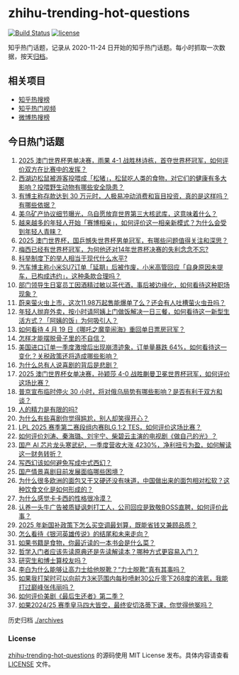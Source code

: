 # zhihu-trending-hot-questions

[![Build Status](https://github.com/justjavac/zhihu-trending-hot-questions/workflows/ci/badge.svg?branch=master)](https://github.com/justjavac/zhihu-trending-hot-questions/actions)
[![license](https://img.shields.io/github/license/justjavac/zhihu-trending-hot-questions)](https://github.com/justjavac/zhihu-trending-hot-questions/blob/master/LICENSE)

知乎热门话题，记录从 2020-11-24
日开始的知乎热门话题。每小时抓取一次数据，按天[归档](./archives)。

## 相关项目

- [知乎热搜榜](https://github.com/justjavac/zhihu-trending-top-search)
- [知乎热门视频](https://github.com/justjavac/zhihu-trending-hot-video)
- [微博热搜榜](https://github.com/justjavac/weibo-trending-hot-search)

## 今日热门话题

<!-- BEGIN -->
<!-- 最后更新时间 Mon Apr 21 2025 04:22:18 GMT+0800 (China Standard Time) -->

1. [2025 澳门世界杯男单决赛，雨果 4-1 战胜林诗栋，首夺世界杯冠军，如何评价双方在比赛中的发挥？](https://www.zhihu.com/question/1897326482793142000)
1. [西湖边松鼠被游客投喂成「松猪」，松鼠吃人类的食物，对它们的健康有多大影响？投喂野生动物有哪些安全隐患？](https://www.zhihu.com/question/1896577976344213500)
1. [有博主称存款达到 30 万元时，人极易冲动消费和盲目投资，真的是这样吗？有哪些依据？](https://www.zhihu.com/question/1897028991606550800)
1. [美乌矿产协议细节曝光，乌自愿放弃世界第三大核武库，这意味着什么？](https://www.zhihu.com/question/1896897736198022100)
1. [越来越多的年轻人开始「赛博相亲」，如何评价这一相亲新模式？为什么会受到年轻人青睐？](https://www.zhihu.com/question/1896927799123599600)
1. [2025 澳门世界杯，国乒憾失世界杯男单冠军，有哪些问题值得关注和深思？](https://www.zhihu.com/question/1897403105114546200)
1. [梅西已经有世界杯冠军，为何他还对14年世界杯决赛的失利念念不忘?](https://www.zhihu.com/question/1896663699822978800)
1. [科举制度下的举人相当于现代什么水平?](https://www.zhihu.com/question/543285952)
1. [汽车博主称小米SU7订单「延期」后被作废，小米高管回应「自身原因未提车，已构成违约」，这种条款合理吗？](https://www.zhihu.com/question/1896285158291780000)
1. [部门领导生日宴员工因酒精过敏以茶代酒，事后被边缘化，如何看待这种职场现象？](https://www.zhihu.com/question/1896584057556559400)
1. [蔚来萤火虫上市，这次11.98万起售能爆单了么？还会有人吐槽萤火虫丑吗？](https://www.zhihu.com/question/1897034381404635600)
1. [年轻人抛弃外卖，按小时请阿姨上门做饭解决一日三餐，如何看待这一新型生活方式？「阿姨的饭」为何吸引人？](https://www.zhihu.com/question/1896530518339719400)
1. [如何看待 4 月 19 日《哪吒之魔童闹海》重回单日票房冠军？](https://www.zhihu.com/question/1897100503999038200)
1. [怎样才能摆脱骨子里的不自信？](https://www.zhihu.com/question/327333707)
1. [美国进口订单一季度激增后出现崩溃迹象，订单量暴跌 64%，如何看待这一变化？关税政策还将造成哪些影响？](https://www.zhihu.com/question/1895759384287614500)
1. [为什么总有人说喜剧的背后是悲剧？](https://www.zhihu.com/question/5585783621)
1. [2025 澳门世界杯女单决赛，孙颖莎 4-0 战胜蒯曼卫冕世界杯冠军，如何评价这场比赛？](https://www.zhihu.com/question/1897317851846648300)
1. [普京宣布临时停火 30 小时，将对俄乌局势有哪些影响？是否有利于双方和谈？](https://www.zhihu.com/question/1897050910733070600)
1. [人的精力是有限的吗?](https://www.zhihu.com/question/22592222)
1. [为什么有些喜剧你觉得尴尬，别人却笑得开心？](https://www.zhihu.com/question/1895257996147274800)
1. [LPL 2025 赛季第二赛段组内赛BLG 1:2 TES，如何评价这场比赛？](https://www.zhihu.com/question/1897334435847836700)
1. [如何评价刘涛、秦海璐、刘宇宁、柴碧云主演的电视剧《做自己的光》？](https://www.zhihu.com/question/612537994)
1. [国产 AI 芯片龙头寒武纪，一季度营收大涨 4230%，净利扭亏为盈，如何解读这一财务转折？](https://www.zhihu.com/question/1896927865347502600)
1. [写西幻该如何避免写成中式西幻？](https://www.zhihu.com/question/1895120035707609600)
1. [国产情景喜剧目前发展面临哪些困境？](https://www.zhihu.com/question/548651379)
1. [为什么很多欧洲的面包又干又硬还没有味道，中国做出来的面包相对松软？这种饮食文化是如何形成的？](https://www.zhihu.com/question/1895488918331319800)
1. [为什么感觉卡卡西的性格很冷漠？](https://www.zhihu.com/question/414705001)
1. [认养一头牛广告被质疑讽刺打工人，公司回应是致敬BOSS直聘，如何评价此事？](https://www.zhihu.com/question/1896165436770469400)
1. [2025 年新国补政策下怎么买空调最划算，既能省钱又兼顾品质？](https://www.zhihu.com/question/1896157251867244300)
1. [怎么看待《银河英雄传说》的结尾和未来走向？](https://www.zhihu.com/question/1894054177174429700)
1. [如果书籍是食物，你最近读的一本书会是什么菜？](https://www.zhihu.com/question/1892356120359691500)
1. [哲学入门者应该先读原典还是先读解读本？哪种方式更容易入门？](https://www.zhihu.com/question/1894017392042013700)
1. [研究生和博士算校友吗？](https://www.zhihu.com/question/287340031)
1. [李白为什么能够让高力士给他脱靴？“力士脱靴”真有其事吗？](https://www.zhihu.com/question/316317572)
1. [如果我打架时可以向前方3米范围内每秒喷射30公斤零下268度的液氦，我能打过巅峰张伟丽吗？](https://www.zhihu.com/question/1893318608395936300)
1. [如何评价美剧《最后生还者》第二季？](https://www.zhihu.com/question/1893974213880153300)
1. [如果2024/25 赛季皇马四大皆空，最终安切洛蒂下课，你觉得他冤吗？](https://www.zhihu.com/question/1896342884879419400)

<!-- END -->

历史归档 [./archives](./archives)

### License

[zhihu-trending-hot-questions](https://github.com/justjavac/zhihu-trending-hot-questions)
的源码使用 MIT License 发布。具体内容请查看 [LICENSE](./LICENSE) 文件。
